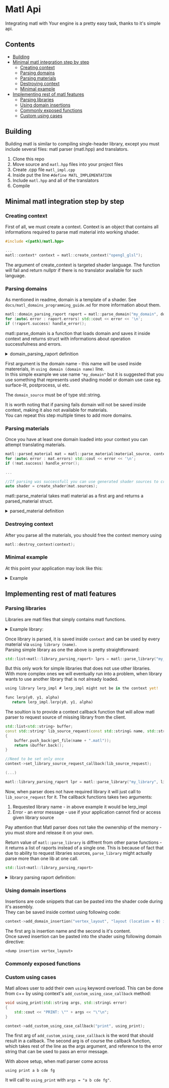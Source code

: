# Matl Api
Integrating matl with Your engine is a pretty easy task, thanks to it's simple api.

## Contents
- [Building](#Building)
- [Minimal matl integration step by step](#Minimal-matl-integration-step-by-step)
  - [Creating context](#Creating-context)
  - [Parsing domains](#Parsing-domains)
  - [Parsing materials](#Parsing-materials)
  - [Destroying context](#Destroying-context)
  - [Minimal example](#Minimal-example)
- [Implementing rest of matl features](#Implementing-rest-of-matl-features)
  - [Parsing libraries](#Parsing-libraries)
  - [Using domain insertions](#Using-domain-insertions)
  - [Commonly exposed functions](#Commonly-exposed-functions)
  - [Custom using cases](#Custom-using-cases)

## Building  
Building matl is similar to compiling single-header library, except you must include several files: matl parser (matl.hpp) and translators.

1. Clone this repo
2. Move source and ``matl.hpp`` files into your project files
3. Create .cpp file ``matl_impl.cpp``
4. Inside put the line ``#define MATL_IMPLEMENTATION``
5. Include ``matl.hpp`` and all of the translators
6. Compile
   
## Minimal matl integration step by step
### Creating context
First of all, we must create a context. Context is an object that contains all informations required to parse matl material into working shader.
```cpp
#include <(path)/matl.hpp>

...
matl::context* context = matl::create_context("opengl_glsl");
```
The argument of create_context is targeted shader language. The function will fail and return nullptr if there is no translator available for such language.

### Parsing domains
As mentioned in readme, domain is a template of a shader. See ``docs/matl_domains_programming_guide.md`` for more information about them. 
```cpp
matl::domain_parsing_raport raport = matl::parse_domain("my_domain", domain_source, context);
for (auto& error : raport.errors) std::cout << error << '\n';
if (!raport.success) handle_error();
```
matl::parse_domain is a function that loads domain and saves it inside context and returns struct with informations about operation successfulness and errors.
<details>
  <summary>domain_parsing_raport definition</summary>

```cpp
struct domain_parsing_raport
{
    //Whether parsing was successful and there are no errors
    bool success = false;

    //Parsing errors
    std::list<std::string> errors;
};
```
  
</details>
  
First argument is the domain name - this name will be used inside matererials, in ``using domain (domain name)`` line.  
In this simple example we use name ``"my_domain"`` but it is suggested that you use something that represents used shading model or domain use case eg. surface-lit, postprocess, ui etc.   
  
The ``domain_source`` must be of type std::string.

It is worth noting that if parsing fails domain will not be saved inside context, making it also not available for materials.  
You can repeat this step multiple times to add more domains.

### Parsing materials
Once you have at least one domain loaded into your context you can attempt translating materials.
```cpp
matl::parsed_material mat = matl::parse_material(material_source, context);
for (auto& error : mat.errors) std::cout << error << '\n';
if (!mat.success) handle_error();

...

//If parsing was successfull you can use generated shader sources to create a shader on the gpu
auto shader = create_shader(mat.sources);
```
matl::parse_material takes matl material as a first arg and returns a parsed_material struct.

<details>
<summary>parsed_material definition</summary>

```cpp
struct parsed_material
{
    //Whether parsing was successful and there are no errors
    bool success = false;

    //Shader code in target language
    std::list<std::string> sources;

    //Parsing errors
    std::list<std::string> errors;

    struct parameter
    {
        std::string name;

        enum class type : uint8_t
        {
            boolean,
            scalar,
            vector2,
            vector3,
            vector4,
            texture
        } type;

        std::list<float> numeric_default_value;
        std::string		 texture_default_value;
    };

    //Parameters (directx constants, opengl uniforms ...) generated by material
    std::list<parameter> parameters;
};
```

</details>

### Destroying context
After you parse all the materials, you should free the context memory using
```cpp
matl::destroy_context(context);
```

### Minimal example
At this point your application may look like this:
  
<details>
  <summary>Example</summary>

matl_impl.cpp  
```cpp
#define MATL_IMPLEMENTATION
#include "include/matl/matl.hpp"
#include "include/matl/matl_glsl.hpp"
```

main.cpp  
```cpp
#include <iostream>
#include <fstream>

#include "include/matl/matl.hpp"

std::string get_file(const std::string& file_name)
{
    std::fstream t(file_name);

    t.seekg(0, std::ios::end);
    size_t size = t.tellg();
    auto source = std::string(size, ' ');
    t.seekg(0);
    t.read(&source[0], size);

    t.close();

    return source;
}

std::string save_to_file(std::string filename, std::list<std::string>& sources)
{
    std::ofstream content;
    content.open(filename);
    for (auto& source : sources)
	content << source;

    content.close();
}

int main()
{
    //Create context
    auto context = matl::create_context("opengl_glsl");

    //Parse Domain
    matl::domain_parsing_raport dpr = matl::parse_domain("my_domain", get_file("domain.glsl"), context);

    //Parse Material
    matl::parsed_material pm = matl::parse_material(get_file("material.matl"), context);

    //Print Errors
    std::cout << "Domain Errors\n";
    for (auto& err : dpr.errors)
	std::cout << err << '\n';

    std::cout << "Material Errors\n";
    for (auto& error : pm.errors)
	std::cout << error << "\n";

    save_to_file("result_shader.glsl", pm.sources);

    matl::destroy_context(context);
}
```
</details>


## Implementing rest of matl features
### Parsing libraries
Libraries are matl files that simply contains matl functions.
<details>
<summary>Example library: </summary>
	
 ```rust
func lerp(y0, y1, alpha)
	return y0 + (y1 - y0) * alpha

func snap_to_grid(point, grid_size)
	return floor(point / grid_size) * grid_size
```

</details>

Once library is parsed, it is saved inside ``context`` and can be used by every material via ``using library (name)``.  
Parsing simple library as one the above is pretty straightforward:

```cpp
std::list<matl::library_parsing_raport> lprs = matl::parse_library("my_library", library_source, context);
```
But this only work for simple libraries that does not use other libraries.   
With more complex ones we will eventually run into a problem, when library wants to use another library that is not already loaded.
 ```rust
using library lerp_impl	# lerp_impl might not be in the context yet!

func lerp(y0, y1, alpha)
	return lerp_impl.lerp(y0, y1, alpha)
```
The soultion is to provide a context callback function that will allow matl parser to request source of missing library from the client.
```cpp
std::list<std::string> buffer;
const std::string* lib_source_request(const std::string& name, std::string& error)
{
	buffer.push_back(get_file(name + ".matl"));
	return &buffer.back();
}

//Need to be set only once
context->set_library_source_request_callback(lib_source_request);

(...)

matl::library_parsing_raport lpr = matl::parse_library("my_library", library_source, context);
```
Now, when parser does not have required library it will just call to ``lib_source_request`` for it.
The callback functions takes two arguments:
1. Requested library name - in above example it would be lerp_impl
2. Error - an error message - use if your application cannot find or access given library source

Pay attention that Matl parser does not take the ownership of the memory - you must store and release it on your own.

Return value of ``matl::parse_library`` is diffrent from other parse functions - it returns a list of raports instead of a single one. 
This is because of fact that due to ability to request libraries sources, ``parse_library`` might actually parse more than one lib at one call.

```cpp
std::list<matl::library_parsing_raport>
```
<details>
	<summary>library parsing raport definition: </summary>

```cpp
struct library_parsing_raport
{
	//Whether parsing was successful and there are no errors
	bool success = false;

	//Parsed library name
	std::string library_name;

	//Parsing errors
	std::list<std::string> errors;
};
```
</details>

### Using domain insertions
Insertions are code snippets that can be pasted into the shader code during it's assembly.  
They can be saved inside context using following code:  
```cpp
context->add_domain_insertion("vertex_layout", "layout (location = 0) in vec2 aPos; [...]")
```
The first arg is insertion name and the second is it's content.  
Once saved insertion can be pasted into the shader using following domain directive:
```
<dump insertion vertex_layout>
```
### Commonly exposed functions


### Custom using cases
Matl allows user to add their own ``using`` keyword overload. This can be done from c++ by using context's ``add_custom_using_case_callback`` method:
```cpp
void using_print(std::string args, std::string& error)
{
	std::cout << "PRINT: \"" + args << "\"\n";
}

context->add_custom_using_case_callback("print", using_print);
```
The first arg of ``add_custom_using_case_callback`` is the word that should result in a callback.
The second arg is of course the callback function, which takes rest of the line as the args argument, and reference to the error string that can be used to pass an error message.  

With above setup, when matl parser come across
```
using print a b cde fg
```
It will call to ``using_print`` with ``args = "a b cde fg"``.













